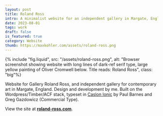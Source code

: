 ```yaml
---
layout: post
title: Roland Ross
intro: A minimalist website for an independent gallery in Margate, England.
date: 2023-08-01
tags: work
draft: false
is_featured: true
category: Website
thumb: https://maxkohler.com/assets/roland-ross.png
---
```


{% include "fig.liquid", src: "/assets/roland-ross.png", alt: "Browser screenshot showing website with long lines of dark-ref serif type, large yellow painting of Oliver Cromwell below. Title reads: Roland Ross", class: "big"%}

Website for Gallery Roland Ross, and independent gallery for contemporary art in Margate, England. Design and development by me. Built on the Wordpress/Timber/ACF stack, typeset in [Caslon Ionic](https://commercialtype.com/catalog/caslon_ionic) by Paul Barnes and Greg Gazdowicz (Commercial Type).

View the site at **[roland-ross.com](https://www.roland-ross.com/)**.
